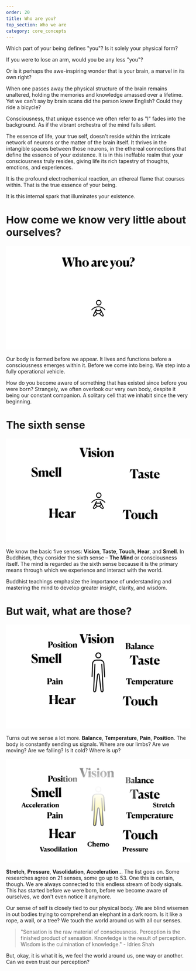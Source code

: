 ```yaml
---
order: 20
title: Who are you?
top_section: Who we are
category: core_concepts
---
```


Which part of your being defines "you"? Is it solely your physical form? 

If you were to lose an arm, would you be any less "you"? 

Or is it perhaps the awe-inspiring wonder that is your brain, a marvel in its own right?

When one passes away the physical structure of the brain remains unaltered, holding the memories and knowledge amassed over a lifetime. 
Yet we can't say by brain scans did the person knew English? Could they ride a bicycle? 

Consciousness, that unique essence we often refer to as "I" fades into the background.
As if the vibrant orchestra of the mind falls silent.

The essence of life, your true self, doesn't reside within the intricate network of neurons or the matter of the brain itself. 
It thrives in the intangible spaces between those neurons, in the ethereal connections that define the essence of your existence. 
It is in this ineffable realm that your consciousness truly resides, giving life its rich tapestry of thoughts, emotions, and experiences.

It is the profound electrochemical reaction, an ethereal flame that courses within. 
That is the true essence of your being.

It is this internal spark that illuminates your existence.

# How come we know very little about ourselves?
![](/images/book/who-are-you/joy-2.jpeg)

Our body is formed before we appear. It lives and functions before a consciousness emerges within it. 
Before we come into being. We step into a fully operational vehicle. 

How do you become aware of something that has existed since before you were born? 
Strangely, we often overlook our very own body, despite it being our constant companion. A solitary cell that we inhabit since the very beginning.

# The sixth sense
![](/images/book/who-are-you/joy-3.jpeg)

We know the basic five senses: **Vision**, **Taste**, **Touch**, **Hear**, and **Smell**. 
In Buddhism, they consider the sixth sense – **The Mind** or consciousness itself. 
The mind is regarded as the sixth sense because it is the primary means through which we experience and interact with the world.

Buddhist teachings emphasize the importance of understanding and mastering the mind to develop greater insight, clarity, and wisdom.

# But wait, what are those?
![](/images/book/who-are-you/joy-4.jpeg)

Turns out we sense a lot more. **Balance**, **Temperature**, **Pain**, **Position**. The body is constantly sending us signals. Where are our limbs? Are we moving? Are we falling? Is it cold? Where is up? 

![](/images/book/who-are-you/joy-5.jpeg)

**Stretch**, **Pressure**, **Vasolidation**, **Acceleration**... The list goes on. Some researches agree on 21 senses, some go up to 53. One this is certain, though. We are always connected to this endless stream of body signals. This has started before we were born, before we become aware of ourselves, we don't even notice it anymore.

Our sense of self is closely tied to our physical body. We are blind wisemen in out bodies trying to comprehend an elephant in a dark room. 
Is it like a rope, a wall, or a tree? We touch the world around us with all our senses.

> "Sensation is the raw material of consciousness. Perception is the finished product of sensation. Knowledge is the result of perception. Wisdom is the culmination of knowledge." - Idries Shah

But, okay, it is what it is, we feel the world around us, one way or another. Can we even trust our perception? 
